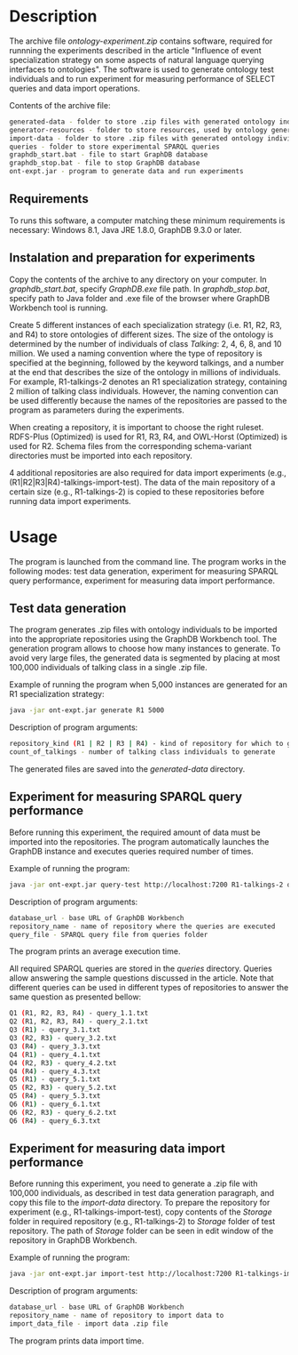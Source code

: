 # Description

The archive file _ontology-experiment.zip_ contains software, required for runnning the experiments described in the article "Influence of event specialization strategy on some aspects of natural language querying interfaces to ontologies".
The software is used to generate ontology test individuals and to run experiment for measuring performance of SELECT queries and data import operations.

Contents of the archive file:
```bash
generated-data - folder to store .zip files with generated ontology individuals
generator-resources - folder to store resources, used by ontology generator
import-data - folder to store .zip files with generated ontology individuals for data import experiment
queries - folder to store experimental SPARQL queries
graphdb_start.bat - file to start GraphDB database
graphdb_stop.bat - file to stop GraphDB database
ont-expt.jar - program to generate data and run experiments
```

## Requirements

To runs this software, a computer matching these minimum requirements is necessary: Windows 8.1, Java JRE 1.8.0, GraphDB 9.3.0 or later.

## Instalation and preparation for experiments

Copy the contents of the archive to any directory on your computer. In _graphdb_start.bat_, specify _GraphDB.exe_ file path. In _graphdb_stop.bat_, specify path to Java folder and .exe file of the browser where GraphDB Workbench tool is running.

Create 5 different instances of each specialization strategy (i.e. R1, R2, R3, and R4) to store ontologies of different sizes.
The size of the ontology is determined by the number of individuals of class _Talking_: 2, 4, 6, 8, and 10 million.
We used a naming convention where the type of repository is specified at the beginning, followed by the keyword talkings, and a number at the end that describes
the size of the ontology in millions of individuals. For example, R1-talkings-2 denotes an R1 specialization strategy, containing 2 million of talking class individuals.
However, the naming convention can be used differently because the names of the repositories are passed to the program as parameters during the experiments.

When creating a repository, it is important to choose the right ruleset. RDFS-Plus (Optimized) is used for R1, R3, R4, and OWL-Horst (Optimized) is used for R2.
Schema files from the corresponding schema-variant directories must be imported into each repository.

4 additional repositories are also required for data import experiments (e.g., (R1|R2|R3|R4)-talkings-import-test).
The data of the main repository of a certain size (e.g., R1-talkings-2) is copied to these repositories before running data import experiments.


# Usage

The program is launched from the command line. The program works in the following modes: test data generation, experiment for measuring SPARQL query performance, experiment for measuring data import performance.

## Test data generation

The program generates .zip files with ontology individuals to be imported into the appropriate repositories using the GraphDB Workbench tool. The generation program allows to choose how many instances to generate. To avoid very large files, the generated data is segmented by placing at most 100,000 individuals of talking class in a single .zip file.

Example of running the program when 5,000 instances are generated for an R1 specialization strategy:

```bash
java -jar ont-expt.jar generate R1 5000
```

Description of program arguments:
```bash
repository_kind (R1 | R2 | R3 | R4) - kind of repository for which to generate data
count_of_talkings - number of talking class individuals to generate
```

The generated files are saved into the _generated-data_ directory.


## Experiment for measuring SPARQL query performance

Before running this experiment, the required amount of data must be imported into the repositories. The program automatically launches the GraphDB instance and executes queries required number of times.

Example of running the program:

```bash
java -jar ont-expt.jar query-test http://localhost:7200 R1-talkings-2 query_1.1.txt
```

Description of program arguments:
```bash
database_url - base URL of GraphDB Workbench
repository_name - name of repository where the queries are executed
query_file - SPARQL query file from queries folder
```

The program prints an average execution time.

All required SPARQL queries are stored in the _queries_ directory. Queries allow answering the sample questions discussed in the article. Note that different queries can be used in different types of repositories to answer the same question as presented bellow:
```bash
Q1 (R1, R2, R3, R4) - query_1.1.txt
Q2 (R1, R2, R3, R4) - query_2.1.txt
Q3 (R1) - query_3.1.txt
Q3 (R2, R3) - query_3.2.txt
Q3 (R4) - query_3.3.txt
Q4 (R1) - query_4.1.txt
Q4 (R2, R3) - query_4.2.txt
Q4 (R4) - query_4.3.txt
Q5 (R1) - query_5.1.txt
Q5 (R2, R3) - query_5.2.txt
Q5 (R4) - query_5.3.txt
Q6 (R1) - query_6.1.txt
Q6 (R2, R3) - query_6.2.txt
Q6 (R4) - query_6.3.txt
```

## Experiment for measuring data import performance

Before running this experiment, you need to generate a .zip file with 100,000 individuals, as described in test data generation paragraph, and copy this file to the _import-data_ directory.
To prepare the repository for experiment (e.g., R1-talkings-import-test), copy contents of the _Storage_ folder in required repository (e.g., R1-talkings-2) to _Storage_ folder of test repository. The path of _Storage_ folder can be seen in edit window of the repository in GraphDB Workbench.

Example of running the program:

```bash
java -jar ont-expt.jar import-test http://localhost:7200 R1-talkings-import-test ont-1.zip
```

Description of program arguments:
```bash
database_url - base URL of GraphDB Workbench
repository_name - name of repository to import data to
import_data_file - import data .zip file
```

The program prints data import time.